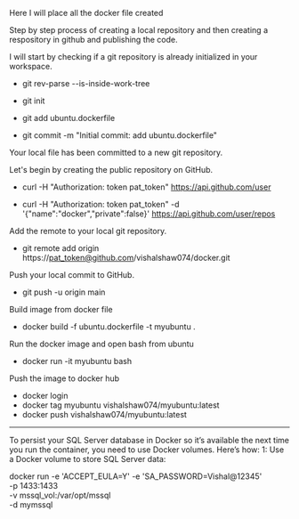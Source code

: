 Here I will place all the docker file created


Step by step process of creating a local repository and then creating a respository in github and publishing the code.


I will start by checking if a git repository is already initialized in your workspace.

* git rev-parse --is-inside-work-tree

* git init

* git add ubuntu.dockerfile

* git commit -m "Initial commit: add ubuntu.dockerfile"

Your local file has been committed to a new git repository.

Let's begin by creating the public repository on GitHub.

* curl -H "Authorization: token pat_token" https://api.github.com/user

* curl -H "Authorization: token pat_token" -d '{"name":"docker","private":false}' https://api.github.com/user/repos

Add the remote to your local git repository.
* git remote add origin https://pat_token@github.com/vishalshaw074/docker.git

Push your local commit to GitHub. 
* git push -u origin main

Build image from docker file 
* docker build -f ubuntu.dockerfile -t myubuntu .

Run the docker image and open bash from ubuntu 
* docker run -it myubuntu bash

Push the image to docker hub
* docker login
* docker tag myubuntu vishalshaw074/myubuntu:latest
* docker push vishalshaw074/myubuntu:latest

----------------------------------------------------------------------------------
To persist your SQL Server database in Docker so it’s available the next time you run the container, you need to use Docker volumes. Here’s how:
1: Use a Docker volume to store SQL Server data:

docker run -e 'ACCEPT_EULA=Y' -e 'SA_PASSWORD=Vishal@12345' \
  -p 1433:1433 \
  -v mssql_vol:/var/opt/mssql \
  -d mymssql



